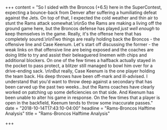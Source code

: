 +++
content = "So I sided with the Broncos (+6.5) here in the SuperContest, expecting a bounce-back from Denver after suffering a humiliating defeat against the Jets. On top of that, I expected the cold weather and thin air to stunt the Rams attack somewhat.\n\nSo the Rams are making a living off the ground game here, but the Broncos defense has played _just_ _well enough_ to keep themselves in the game. Really, it's the offense here that has completely soured.\n\nTwo things are really holding back the Broncos - the offensive line and Case Keenum. Let's start off discussing the former - the weak links on that offensive line are being exposed and the coaches are doing little to try and assist their beleaguered linemen with chips and additional blockers. On one of the few times a halfback actually stayed in the pocket to pass protect, a blitzer still managed to bowl him over for a drive-ending sack. \n\nBut really, Case Keenum is the one player holding the team back. His deep throws have been off-mark and ill-advised. I understand that you'd want to throw deep against a secondary that has been carved up the past two weeks...but the Rams coaches have clearly worked on patching up some deficiencies on that side. And Keenum has been unable to alter his game in response. On the few times that a player is open in the backfield, Keenum tends to throw some inaccurate passes."
date = "2018-10-14T17:43:10-04:00"
headline = "Rams-Broncos Halftime Analysis"
title = "Rams-Broncos Halftime Analysis"

+++
